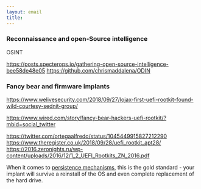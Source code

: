 ```yaml
---
layout: email
title: 
---
```


### Reconnaissance and open-Source intelligence

OSINT

https://posts.specterops.io/gathering-open-source-intelligence-bee58de48e05
https://github.com/chrismaddalena/ODIN



### Fancy bear and firmware implants

https://www.welivesecurity.com/2018/09/27/lojax-first-uefi-rootkit-found-wild-courtesy-sednit-group/

https://www.wired.com/story/fancy-bear-hackers-uefi-rootkit/?mbid=social_twitter

https://twitter.com/ortegaalfredo/status/1045449915827212290
https://www.theregister.co.uk/2018/09/28/uefi_rootkit_apt28/
https://2016.zeronights.ru/wp-content/uploads/2016/12/1_2_UEFI_Rootkits_ZN_2016.pdf

When it comes to [persistence mechanisms](https://attack.mitre.org/wiki/Persistence), this is the gold standard - your implant will survive a reinstall of the OS and even complete replacement of the hard drive.

